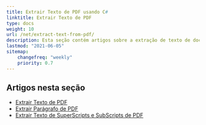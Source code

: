 ```yaml
---
title: Extrair Texto de PDF usando C#
linktitle: Extrair Texto de PDF
type: docs
weight: 10
url: /net/extract-text-from-pdf/
description: Esta seção contém artigos sobre a extração de texto de documentos PDF usando Aspose.PDF em C#.
lastmod: "2021-06-05"
sitemap:
    changefreq: "weekly"
    priority: 0.7
---
```


## Artigos nesta seção

- [Extrair Texto de PDF](/pdf/net/extract-text-from-all-pdf/)
- [Extrair Parágrafo de PDF](/pdf/net/extract-paragraph-from-pdf/)
- [Extrair Texto de SuperScripts e SubScripts de PDF](/pdf/net/extract-superscripts-subscripts-from-pdf/)
